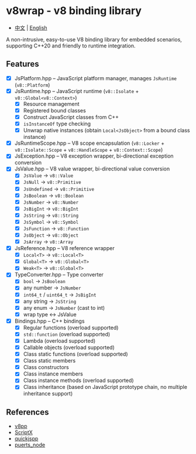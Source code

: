 # v8wrap - v8 binding library

- [中文](README.md) | [English](README_EN.md)

A non-intrusive, easy-to-use V8 binding library for embedded scenarios, supporting C++20 and friendly to runtime integration.

## Features

- [x] JsPlatform.hpp – JavaScript platform manager, manages `JsRuntime` (`v8::Platform`)
- [x] JsRuntime.hpp – JavaScript runtime (`v8::Isolate` + `v8::Global<v8::Context>`)
  - [x] Resource management
  - [x] Registered bound classes
  - [x] Construct JavaScript classes from C++
  - [x] `isInstanceOf` type checking
  - [x] Unwrap native instances (obtain `Local<JsObject>` from a bound class instance)
- [x] JsRuntimeScope.hpp – V8 scope encapsulation (`v8::Locker` + `v8::Isolate::Scope` + `v8::HandleScope` + `v8::Context::Scope`)
- [x] JsException.hpp – V8 exception wrapper, bi-directional exception conversion
- [x] JsValue.hpp – V8 value wrapper, bi-directional value conversion
  - [x] `JsValue` -> `v8::Value`
  - [x] `JsNull` -> `v8::Primitive`
  - [x] `JsUndefined` -> `v8::Primitive`
  - [x] `JsBoolean` -> `v8::Boolean`
  - [x] `JsNumber` -> `v8::Number`
  - [x] `JsBigInt` -> `v8::BigInt`
  - [x] `JsString` -> `v8::String`
  - [x] `JsSymbol` -> `v8::Symbol`
  - [x] `JsFunction` -> `v8::Function`
  - [x] `JsObject` -> `v8::Object`
  - [x] `JsArray` -> `v8::Array`
- [x] JsReference.hpp – V8 reference wrapper
  - [x] `Local<T>` -> `v8::Local<T>`
  - [x] `Global<T>` -> `v8::Global<T>`
  - [x] `Weak<T>` -> `v8::Global<T>`
- [x] TypeConverter.hpp – Type converter
  - [x] `bool` -> `JsBoolean`
  - [x] any number -> `JsNumber`
  - [x] `int64_t` / `uint64_t` -> `JsBigInt`
  - [x] any string -> `JsString`
  - [x] any enum -> `JsNumber` (cast to int)
  - [x] wrap type <-> JsValue
- [x] Bindings.hpp – C++ bindings
  - [x] Regular functions (overload supported)
  - [x] `std::function` (overload supported)
  - [x] Lambda (overload supported)
  - [x] Callable objects (overload supported)
  - [x] Class static functions (overload supported)
  - [x] Class static members
  - [x] Class constructors
  - [x] Class instance members
  - [x] Class instance methods (overload supported)
  - [x] Class inheritance (based on JavaScript prototype chain, no multiple inheritance support)

## References

- [v8pp](https://github.com/pmed/v8pp)
- [ScriptX](https://github.com/Tencent/ScriptX)
- [quickjspp](https://github.com/ftk/quickjspp)
- [puerts_node](https://github.com/puerts/puerts_node)
